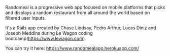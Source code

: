 Randomeal is a progressive web app focused on mobile platforms that picks and displays a random restaurant from all around the world based on filtered user inputs.

It's a Rails app created by Chase Lindsay, Pedro Arthur, Lucas Diniz and Joseph Meddins during Le Wagon coding bootcamp(https://www.lewagon.com).

You can try it here: https://www.randomealapp.herokuapp.com/
